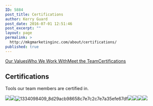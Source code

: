 ```yaml
---
ID: 5884
post_title: Certifications
author: Kerry Guard
post_date: 2016-07-01 12:51:46
post_excerpt: ""
layout: page
permalink: >
  http://mkgmarketinginc.com/about/certifications/
published: true
---
```

<section class="projects-1">
<div class="container">
<div class="title">

<a href="/about/values/">Our Values</a><a href="/about/who/">Who We Work With</a><a href="/about/team/">Meet the Team</a><a href="/about/certifications/">Certifications</a>

</div>
</div>
</section><section class="content-32 crew-4">
<div class="container">
<div class="row">
<div class="col-sm-8 col-sm-offset-2">
<h2>Certifications</h2>
<p class="lead">Tools our team members are certified in.</p>

</div>
</div>
</div>

<div class="features">
<div class="container">
<div class="certs">
<img src="http://mkgmarketinginc.com/wp-content/uploads/2016/07/badge_red_1x.png" /><img src="http://mkgmarketinginc.com/wp-content/uploads/2016/07/google-analytics-certified-partner-logo1.jpg" /><img src="http://mkgmarketinginc.com/wp-content/uploads/2016/07/1334098409_8d29acb98658c7e7c2c7e7a35efe67df.png" alt="1334098409_8d29acb98658c7e7c2c7e7a35efe67df" /><img src="http://mkgmarketinginc.com/wp-content/uploads/2016/07/marketo-certified-partner1_thumb.png" /><img src="http://mkgmarketinginc.com/wp-content/uploads/2016/07/Google-Partner-Logo-Horizontal-large.jpg" /><img src="http://mkgmarketinginc.com/wp-content/uploads/2016/07/acquisio_badge_v3.1.gif" /><img src="http://mkgmarketinginc.com/wp-content/uploads/2016/07/logo-acquisio-partner.jpg" />
</div>
</div>
</div>